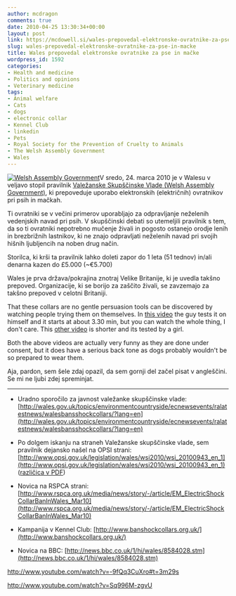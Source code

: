 ```yaml
---
author: mcdragon
comments: true
date: 2010-04-25 13:30:34+00:00
layout: post
link: https://mcdowell.si/wales-prepovedal-elektronske-ovratnike-za-pse-in-macke-1592.html
slug: wales-prepovedal-elektronske-ovratnike-za-pse-in-macke
title: Wales prepovedal elektronske ovratnike za pse in mačke
wordpress_id: 1592
categories:
- Health and medicine
- Politics and opinions
- Veterinary medicine
tags:
- Animal welfare
- Cats
- dogs
- electronic collar
- Kennel Club
- linkedin
- Pets
- Royal Society for the Prevention of Cruelty to Animals
- The Welsh Assembly Government
- Wales
---
```


[![Welsh Assembly Government](https://img.mcdowell.si/2010/04/welsh_assembly_government1-1.gif)](https://img.mcdowell.si/2010/04/welsh_assembly_government1.gif)V sredo, 24. marca 2010 je v Walesu v veljavo stopil pravilnik [Valežanske Skupščinske Vlade (Welsh Assembly Government)](http://wales.gov.uk/), ki prepoveduje uporabo elektronskih (električnih) ovratnikov pri psih in mačkah.

Ti ovratniki se v večini primerov uporabljajo za odpravljanje neželenih vedenjskih navad pri psih. V skupščinski debati so utemeljili pravilnik s tem, da so ti ovratniki nepotrebno mučenje živali in pogosto ostanejo orodje lenih in brezbrižnih lastnikov, ki ne znajo odpravljati neželenih navad pri svojih hišnih ljubljencih na noben drug način.

Storilca, ki krši ta pravilnik lahko doleti zapor do 1 leta (51 tednov) in/ali denarna kazen do £5.000 (~€5.700)

Wales je prva država/pokrajina znotraj Velike Britanije, ki je uvedla takšno prepoved. Organizacije, ki se borijo za zaščito živali, se zavzemajo za takšno prepoved v celotni Britaniji.

That these collars are no gentle persuasion tools can be discovered by watching people trying them on themselves. In [this video](http://www.youtube.com/watch?v=-9fQq3CuXro#t=3m29s) the guy tests it on himself and it starts at about 3.30 min, but you can watch the whole thing, I don't care. This [other video](http://www.youtube.com/watch?v=Sq996M-zgvU&feature=related) is shorter and its tested by a girl.

Both the above videos are actually very funny as they are done under consent, but it does have a serious back tone as dogs probably wouldn't be so prepared to wear them.

Aja, pardon, sem šele zdaj opazil, da sem gornji del začel pisat v angleščini. Se mi ne ljubi zdej spreminjat.



* * *






 	
  * Uradno sporočilo za javnost valežanke skupščinske vlade: [http://wales.gov.uk/topics/environmentcountryside/ecnewsevents/ralatestnews/walesbansshockcollars/?lang=en](http://wales.gov.uk/topics/environmentcountryside/ecnewsevents/ralatestnews/walesbansshockcollars/?lang=en)

 	
  * Po dolgem iskanju na straneh Valežanske skupščinske vlade, sem pravilnik dejansko našel na OPSI strani: [http://www.opsi.gov.uk/legislation/wales/wsi2010/wsi_20100943_en_1](http://www.opsi.gov.uk/legislation/wales/wsi2010/wsi_20100943_en_1) ([različica v PDF](http://www.opsi.gov.uk/legislation/wales/wsi2010/pdf/wsi_20100943_mi.pdf))

 	
  * Novica na RSPCA strani: [http://www.rspca.org.uk/media/news/story/-/article/EM_ElectricShockCollarBanInWales_Mar10](http://www.rspca.org.uk/media/news/story/-/article/EM_ElectricShockCollarBanInWales_Mar10)

 	
  * Kampanija v Kennel Club: [http://www.banshockcollars.org.uk/](http://www.banshockcollars.org.uk/)

 	
  * Novica na BBC: [http://news.bbc.co.uk/1/hi/wales/8584028.stm](http://news.bbc.co.uk/1/hi/wales/8584028.stm)




http://www.youtube.com/watch?v=-9fQq3CuXro#t=3m29s




http://www.youtube.com/watch?v=Sq996M-zgvU
